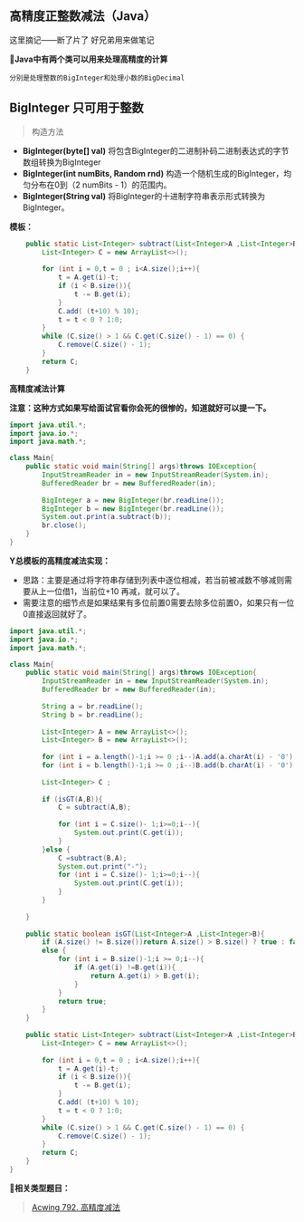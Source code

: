 ## 高精度正整数减法（Java）

这里摘记——断了片了 好兄弟用来做笔记

**📝Java中有两个类可以用来处理高精度的计算**

`分别是处理整数的BigInteger和处理小数的BigDecimal`

## BigInteger 只可用于整数

> 构造方法

- **BigInteger(byte[] val)** 
  将包含BigInteger的二进制补码二进制表达式的字节数组转换为BigInteger 
- **BigInteger(int numBits, Random rnd)** 
  构造一个随机生成的BigInteger，均匀分布在0到（2 numBits - 1）的范围内。  
- **BigInteger(String val)** 
  将BigInteger的十进制字符串表示形式转换为BigInteger。

**模板：**

```java
	public static List<Integer> subtract(List<Integer>A ,List<Integer>B){
        List<Integer> C = new ArrayList<>();
        
        for (int i = 0,t = 0 ; i<A.size();i++){
            t = A.get(i)-t;
            if (i < B.size()){
                t -= B.get(i);
            }
            C.add( (t+10) % 10);
            t = t < 0 ? 1:0;
        }
        while (C.size() > 1 && C.get(C.size() - 1) == 0) {
            C.remove(C.size() - 1);
        }
        return C;
    } 
```

**高精度减法计算**

**注意：这种方式如果写给面试官看你会死的很惨的，知道就好可以提一下。**

```java
import java.util.*;
import java.io.*;
import java.math.*;

class Main{
    public static void main(String[] args)throws IOException{
        InputStreamReader in = new InputStreamReader(System.in);
        BufferedReader br = new BufferedReader(in);
        
        BigInteger a = new BigInteger(br.readLine());
        BigInteger b = new BigInteger(br.readLine());
        System.out.print(a.subtract(b));
        br.close();
    }   
}
```

**Y总模板的高精度减法实现：**

- 思路：主要是通过将字符串存储到列表中逐位相减，若当前被减数不够减则需要从上一位借1，当前位+10 再减，就可以了。
- 需要注意的细节点是如果结果有多位前置0需要去除多位前置0，如果只有一位0直接返回就好了。

```java
import java.util.*;
import java.io.*;
import java.math.*;

class Main{
    public static void main(String[] args)throws IOException{
        InputStreamReader in = new InputStreamReader(System.in);
        BufferedReader br = new BufferedReader(in);
        
        String a = br.readLine();
        String b = br.readLine();
        
        List<Integer> A = new ArrayList<>();
        List<Integer> B = new ArrayList<>();
        
        for (int i = a.length()-1;i >= 0 ;i--)A.add(a.charAt(i) - '0');
        for (int i = b.length()-1;i >= 0 ;i--)B.add(b.charAt(i) - '0');
        
        List<Integer> C ;
        
        if (isGT(A,B)){
            C = subtract(A,B);
            
            for (int i = C.size()- 1;i>=0;i--){
                System.out.print(C.get(i));
            }
        }else {
            C =subtract(B,A);
            System.out.print("-");
            for (int i = C.size()- 1;i>=0;i--){
                System.out.print(C.get(i));
            }
        }
        
    }   
    
    public static boolean isGT(List<Integer>A ,List<Integer>B){
        if (A.size() != B.size())return A.size() > B.size() ? true : false;
        else {
            for (int i = B.size()-1;i >= 0;i--){
                if (A.get(i) !=B.get(i)){
                    return A.get(i) > B.get(i);
                }
            }
            return true;
        }
    }
    
    public static List<Integer> subtract(List<Integer>A ,List<Integer>B){
        List<Integer> C = new ArrayList<>();
        
        for (int i = 0,t = 0 ; i<A.size();i++){
            t = A.get(i)-t;
            if (i < B.size()){
                t -= B.get(i);
            }
            C.add( (t+10) % 10);
            t = t < 0 ? 1:0;
        }
        while (C.size() > 1 && C.get(C.size() - 1) == 0) {
            C.remove(C.size() - 1);
        }
        return C;
    } 
}
```

**📝相关类型题目：**

> [Acwing 792. 高精度减法](https://www.acwing.com/problem/content/794/)


